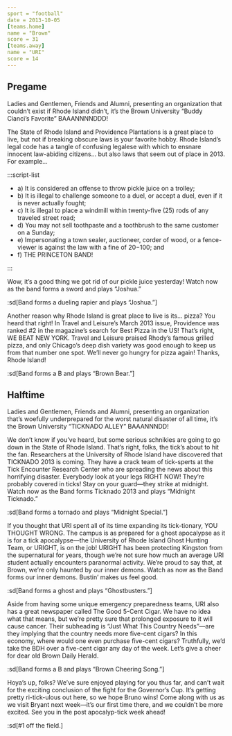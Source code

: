 ```yaml
---
sport = "football"
date = 2013-10-05
[teams.home]
name = "Brown"
score = 31
[teams.away]
name = "URI"
score = 14
---
```


## Pregame

Ladies and Gentlemen, Friends and Alumni, presenting an organization that couldn’t exist if Rhode Island didn’t, it’s the Brown University “Buddy Cianci’s Favorite” BAAANNNNDDD!

The State of Rhode Island and Providence Plantations is a great place to live, but not if breaking obscure laws is your favorite hobby. Rhode Island’s legal code has a tangle of confusing legalese with which to ensnare innocent law-abiding citizens... but also laws that seem out of place in 2013. For example...

:::script-list

- a) It is considered an offense to throw pickle juice on a trolley;
- b) It is illegal to challenge someone to a duel, or accept a duel, even if it is never actually fought;
- c) It is illegal to place a windmill within twenty-five (25) rods of any traveled street road;
- d) You may not sell toothpaste and a toothbrush to the same customer on a Sunday;
- e) Impersonating a town sealer, auctioneer, corder of wood, or a fence-viewer is against the law with a fine of $20-$100; and
- f) THE PRINCETON BAND!

:::

Wow, it’s a good thing we got rid of our pickle juice yesterday! Watch now as the band forms a sword and plays “Joshua.”

:sd[Band forms a dueling rapier and plays “Joshua.”]

Another reason why Rhode Island is great place to live is its... pizza? You heard that right! In Travel and Leisure’s March 2013 issue, Providence was ranked #2 in the magazine’s search for Best Pizza in the US! That’s right, WE BEAT NEW YORK. Travel and Leisure praised Rhody’s famous grilled pizza, and only Chicago’s deep dish variety was good enough to keep us from that number one spot. We’ll never go hungry for pizza again! Thanks, Rhode Island!

:sd[Band forms a B and plays “Brown Bear.”]

## Halftime

Ladies and Gentlemen, Friends and Alumni, presenting an organization that’s woefully underprepared for the worst natural disaster of all time, it’s the Brown University “TICKNADO ALLEY” BAAANNNDD!

We don’t know if you’ve heard, but some serious schnikies are going to go down in the State of Rhode Island. That’s right, folks, the tick’s about to hit the fan. Researchers at the University of Rhode Island have discovered that TICKNADO 2013 is coming. They have a crack team of tick-sperts at the Tick Encounter Research Center who are spreading the news about this horrifying disaster. Everybody look at your legs RIGHT NOW! They’re probably covered in ticks! Stay on your guard—they strike at midnight. Watch now as the Band forms Ticknado 2013 and plays “Midnight Ticknado.”

:sd[Band forms a tornado and plays “Midnight Special.”]

If you thought that URI spent all of its time expanding its tick-tionary, YOU THOUGHT WRONG. The campus is as prepared for a ghost apocalypse as it is for a tick apocalypse—the University of Rhode Island Ghost Hunting Team, or URIGHT, is on the job! URIGHT has been protecting Kingston from the supernatural for years, though we’re not sure how much an average URI student actually encounters paranormal activity. We’re proud to say that, at Brown, we’re only haunted by our inner demons. Watch as now as the Band forms our inner demons. Bustin’ makes us feel good.

:sd[Band forms a ghost and plays “Ghostbusters.”]

Aside from having some unique emergency preparedness teams, URI also has a great newspaper called The Good 5-Cent Cigar. We have no idea what that means, but we’re pretty sure that prolonged exposure to it will cause cancer. Their subheading is “Just What This Country Needs”—are they implying that the country needs more five-cent cigars? In this economy, where would one even purchase five-cent cigars? Truthfully, we’d take the BDH over a five-cent cigar any day of the week. Let’s give a cheer for dear old Brown Daily Herald.

:sd[Band forms a B and plays “Brown Cheering Song.”]

Hoya’s up, folks? We’ve sure enjoyed playing for you thus far, and can’t wait for the exciting conclusion of the fight for the Governor’s Cup. It’s getting pretty ri-tick-ulous out here, so we hope Bruno wins! Come along with us as we visit Bryant next week—it’s our first time there, and we couldn’t be more excited. See you in the post apocalyp-tick week ahead!

:sd[#1 off the field.]
